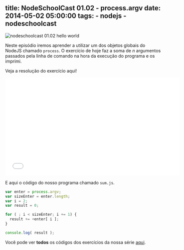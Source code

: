 title: NodeSchoolCast 01.02 - process.argv
date: 2014-05-02 05:00:00
tags: 
	- nodejs
	- nodeschoolcast
---

![nodeschoolcast 01.02 hello world](http://i.imgur.com/fL8S6ve.png)

Neste episódio iremos aprender a utilizar um dos objetos globais do NodeJS chamado `process`. O exercício de hoje faz a soma de *n* argumentos passados pela linha de comando na hora da execução do programa e os imprimi.

Veja a resolução do exercício aqui!

<iframe width="560" height="315" src="//www.youtube.com/embed/Whp6s06SD3o" frameborder="0" allowfullscreen></iframe>

E aqui o código do nosso programa chamado `sum.js`.

```js
var enter = process.argv;
var sizeEnter = enter.length;
var i = 2;
var result = 0;

for ( ; i < sizeEnter; i += 1) {
  result += +enter[ i ];
}

console.log( result );
```

Você pode ver **todos** os códigos dos exercícios da nossa série [aqui](https://github.com/ericdouglas/nodeschoolcast).